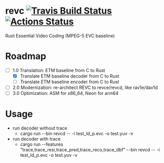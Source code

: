 # revc [![Travis Build Status](https://travis-ci.org/revcx/revc.svg?branch=master)](https://travis-ci.org/revcx/revc) [![Actions Status](https://github.com/revcx/revc/workflows/revc/badge.svg)](https://github.com/revcx/revc/actions) 

Rust Essential Video Coding (MPEG-5 EVC baseline)

# Roadmap

- [ ] 1.0 Translation: ETM baseline from C to Rust
  - [x] Translate ETM baseline decoder from C to Rust
  - [ ] Translate ETM baseline encoder from C to Rust		 
- [ ] 2.0 Modernization: re-architect REVC to revce/revcd, like rav1e/dav1d
- [ ] 3.0 Optimization: ASM for x86_64, Neon for arm64 

# Usage

* run decoder without trace
  * cargo run --bin revcd -- -i test_ld_p.evc -o test.yuv -v
* run decoder with trace
  * cargo run --features "trace,trace_resi,trace_pred,trace_reco,trace_dbf" --bin revcd -- -i test_ld_p.evc -o test.yuv -v


